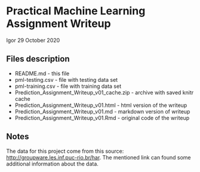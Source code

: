 # Practical Machine Learning Assignment Writeup
Igor
29 October 2020

## Files description
- README.md 		- this file
- pml-testing.csv 	- file with testing data set
- pml-training.csv 	- file with training data set
- Prediction_Assignment_Writeup_v01_cache.zip 	- archive with saved knitr cache
- Prediction_Assignment_Writeup_v01.html 		- html version of the writeup
- Prediction_Assignment_Writeup_v01.md 			- markdown version of writeup 
- Prediction_Assignment_Writeup_v01.Rmd 		- original code of the writeup

## Notes
The data for this project come from this source: http://groupware.les.inf.puc-rio.br/har.
The mentioned link can found some additional information about the data.